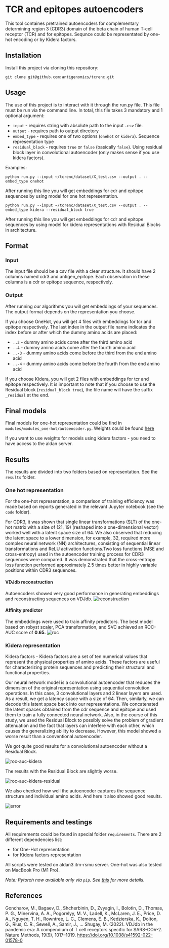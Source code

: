 # TCR and epitopes autoencoders
This tool containes pretrained autoencoders for complementary determining region 3 (CDR3) domain of the beta chain of human T-cell receptor (TCR) and for epitopes. Sequnce could be representated by one-hot encoding or by Kidera factors.

## Installation
Install this project via cloning this repository:
```{bash}
git clone git@github.com:antigenomics/tcrenc.git
```
## Usage

The use of this project is to interact with it through the run.py file. This file must be run via the command line. In total, this file takes 3 mandatory and 1 optional argument:
- `input` - requires string with absolute path to the input `.csv` file.
- `output` - requires path to output directory
- `embed_type` - requires one of two options (`onehot` or `kidera`). Sequence representation type
- `residual_block` - requires `true` or `false` (basically `false`). Using residual block layer in convolutional autoencoder (only makes sense if you use kidera factors).

Examples:
```{bash}
python run.py --input ~/tcrenc/dataset/X_test.csv --output . --embed_type onehot 
```
After running this line you will get embeddings for cdr and epitope sequences by using model for one hot representation.
```{bash}
python run.py --input ~/tcrenc/dataset/X_test.csv --output . --embed_type kidera --residual_block true
```
After running this line you will get embeddings for cdr and epitope sequences by using model for kidera representations with Residual Blocks in architecture.

## Format
### Input
The input file should be a csv file with a clear structure. It should have 2 columns named cdr3 and antigen_epitope. Each observation in these columns is a cdr or epitope sequence, respectively. 

### Output
After running our algorithms you will get embeddings of your sequences. The output format depends on the representation you choose.

If you choose OneHot, you will get 4 files with embeddings for tcr and epitopе respectively. The last index in the output file name indicates the index before or after which the dummy amino acids are placed:

- `..3` - dummy amino acids come after the third amino acid
- `..4` - dummy amino acids come after the fourth amino acid
- `..-3` - dummy amino acids come before the third from the end amino acid
- `..-4` - dummy amino acids come before the fourth from the end amino acid

If you choose Kidera, you will get 2 files with embeddings for tcr and epitopе respectively. It is important to note that if you choose to use the Residual block (`residual_block true`), the file name will have the suffix `_residual` at the end. 
## Final models

Final models for one-hot representation could be find in `modules/modules_one-hot/autoencoder.py`.
Weights could be found [here](https://github.com/antigenomics/tcrenc/tree/main/models/models_onehot)

If you want to use weights for models using kidera factors - you need to have access to the aldan server.

## Results
The results are divided into two folders based on representation. See the `results` folder.

### One hot representation
For the one-hot representation, a comparison of training efficiency was made based on reports generated in the relevant Jupyter notebook (see the `code` folder).

For CDR3, it was shown that single linear transformations (SLT) of the one-hot matrix with a size of (21, 19) (reshaped into a one-dimensional vector) worked well with a latent space size of 64. We also observed that reducing the latent space to a lower dimension, for example, 32, required more complex neural network (NN) architectures, consisting of sequential linear transformations and ReLU activation functions.Two loss functions (MSE and cross-entropy) used in the autoencoder training process for CDR3 sequences were compared. It was demonstrated that the cross-entropy loss function performed approximately 2.5 times better in highly variable positions within CDR3 sequences.

#### VDJdb reconstruction
Autoencoders showed very good performance in generating embeddings and reconstructing sequences on VDJdb.
![reconstruction](https://github.com/antigenomics/tcrenc/blob/main/assets/val_onehot.png)

#### Affinity predictor
The embeddings were used to train affinity predictors. The best model based on robyst scaler, PCA transformation, and SVC achieved an ROC-AUC score of **0.65.**
![roc](https://github.com/antigenomics/tcrenc/blob/main/assets/roc_onehot.png)

### Kidera representation

Kidera factors - Kidera factors are a set of ten numerical values that represent the physical properties of amino acids. These factors are useful for characterizing protein sequences and predicting their structural and functional properties.

Our neural network model is a convolutional autoencoder that reduces the dimension of the original representation using sequential convolution operations. In this case, 3 convolutional layers and 2 linear layers are used. As a result, we get a latency space with a size of 64. Then, similarly, we can decode this latent space back into our representations. We concatenated the latent spaces obtained from the cdr sequence and epitope and used them to train a fully connected neural network. Also, in the course of this study, we used the Residual Block to possibly solve the problem of gradient attenuation and the fact that layers can interfere with each other, which causes the generalizing ability to decrease. However, this model showed a worse result than a conventional autoencoder.

We got quite good results for a convolutional autoencoder without a Residual Block. 

![roc-auc-kidera](https://github.com/antigenomics/tcrenc/blob/main/assets/roc-auc_kidera.png)

The results with the Residual Block are slightly worse.

![roc-auc-kidera-residual](https://github.com/antigenomics/tcrenc/blob/main/assets/roc-auc_kidera_resid.png)

We also checked how well the autoencoder captures the sequence structure and individual amino acids. And here it also showed good results.

![error](https://github.com/antigenomics/tcrenc/blob/main/assets/errors_cdr3.png)

## Requirements and testings
All requirements could be found in special folder `requirements`. 
There are 2 different dependencies list: 
- for One-Hot representation
- for Kidera factors representation

All scripts were tested on aldan3.itm-rsmu server. One-hot was also tested on MacBook Pro (M1 Pro).

*Note: Pytorch now available only via `pip`. See [this](https://pytorch.org) for more details.*

## References
Goncharov, M., Bagaev, D., Shcherbinin, D., Zvyagin, I., Bolotin, D., Thomas, P. G., Minervina, A. A., Pogorelyy, M. V., Ladell, K., McLaren, J. E., Price, D. A., Nguyen, T. H., Rowntree, L. C., Clemens, E. B., Kedzierska, K., Dolton, G., Rius, C. R., Sewell, A., Samir, J., … Shugay, M. (2022). VDJdb in the pandemic era: A compendium of T cell receptors specific for SARS-COV-2. Nature Methods, 19(9), 1017–1019. https://doi.org/10.1038/s41592-022-01578-0 
